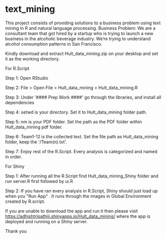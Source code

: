 # text_mining
This project consists of providing solutions to a business problem using text mining in R and natural language processing. Business Problem: We are a consultant team that got hired by a startup who is trying to launch a new business in the alcoholic beverage industry. We’re trying to understand alcohol consumption patterns in San Francisco.

Kindly download and extract Hult_data_mining.zip on your desktop and set it as the working directory.

For R.Script

Step 1: Open RStudio

Step 2: File > Open File > Hult_data_mining > Hult_data_mining.R

Step 3: Under '#### Prep Work ####' go through the libraries, and install all dependencies

Step 4: setwd is your directory. Set it to Hult_data_mining folder path.

Step 5: nm is your PDF folder. Set the path as the PDF folder within Hult_data_mining pdf folder.

Step 6: Team1-12 is the collected text. Set the file path as Hult_data_mining folder, keep the '/Team(n).txt'.

Step 7: Enjoy rest of the R.Script. Every analysis is categorized and named in order.

For Shiny

Step 1: After running all the R.Script find Hult_data_mining_Shiny folder and run server.R first followed by ui.R

Step 2: If you have ran every analysis in R.Script, Shiny should just load up when you "Run App" . It runs through the images in Global Environment created by R.script.

If you are unable to download the app and run it then please visit https://adhishtripathiji.shinyapps.io/Hult_data_mining/ where the app is deployed and running on a Shiny server.

Thank you
